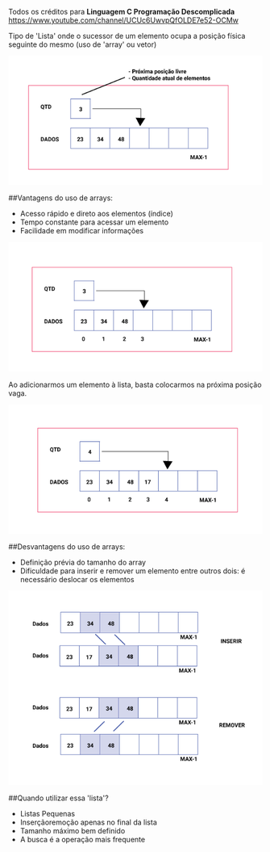 Todos os créditos para **Linguagem C Programação Descomplicada**
https://www.youtube.com/channel/UCUc6UwvpQfOLDE7e52-OCMw

Tipo de 'Lista' onde o sucessor de um elemento ocupa a posição física seguinte do mesmo (uso de 'array' ou vetor)

![listas](../images/listas-001.png)

##Vantagens do uso de arrays:
- Acesso rápido e direto aos elementos (índice)
- Tempo  constante para acessar um elemento
- Facilidade em modificar informações


![listas](../images/listas-003.png)

Ao adicionarmos um elemento à lista, basta colocarmos na próxima posição vaga.

![listas](../images/listas-004.png)

##Desvantagens do uso de arrays:
- Definição prévia do tamanho do array
- Dificuldade para inserir e remover um elemento entre outros dois: é necessário deslocar os elementos

![listas](../images/listas-005.png)

##Quando utilizar essa 'lista'?
- Listas Pequenas
- Inserçãoremoção apenas no final da lista
- Tamanho máximo bem definido
- A busca é a operação mais frequente